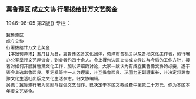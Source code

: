 ### 冀鲁豫区  成立文协  行署拨给廿万文艺奖金

1946-06-05
第2版()
专栏：

    冀鲁豫区
    成立文协
    行署拨给廿万文艺奖金
    【本报荷泽讯】五月廿九日，翼鲁豫区各文化团体，荷泽市各机关以及各地文化工作者，假行署办公室举行文艺座谈会，到会者约四十余人。会上报告边区文协成立经过与今后的工作方针，接着对如何开展冀鲁豫文化工作，加以详细的讨论，大家一致认为有成立冀鲁豫文协的必要，遂于该会上选出鲁西良、罗定枫等十一人为理事，并互推鲁西良、巩固为正副理事长，并决定将冀鲁豫文化生活社出版之文化生活杂志，归文协编辑。
    另讯：冀鲁豫行署为奖励与提倡文艺创作，已决定于本区文教经费中拨款二十万元，作为本区本年度文艺奖金。
